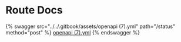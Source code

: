 # Route Docs



{% swagger src="../../.gitbook/assets/openapi (7).yml" path="/status" method="post" %}
[openapi (7).yml](<../../.gitbook/assets/openapi (7).yml>)
{% endswagger %}
